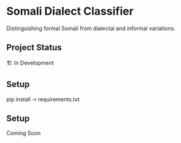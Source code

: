 # Somali Dialect Classifier

Distinguishing formal Somali from dialectal and informal variations.

## Project Status
🏗️ In Development

## Setup
pip install -r requirements.txt

## Setup
Coming Soon
